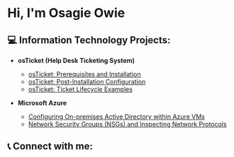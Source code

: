 # Hi, I'm Osagie Owie

## 💻 Information Technology Projects:

- **osTicket (Help Desk Ticketing System)**
  - [osTicket: Prerequisites and Installation](#https://github.com/osagie8/SeniorProject)
  - [osTicket: Post-Installation Configuration](#)
  - [osTicket: Ticket Lifecycle Examples](#)

- **Microsoft Azure**
  - [Configuring On-premises Active Directory within Azure VMs](#)
  - [Network Security Groups (NSGs) and Inspecting Network Protocols](#)

## 📞 Connect with me:



<!--
**osagie8/osagie8** is a ✨ _special_ ✨ repository because its `README.md` (this file) appears on your GitHub profile.

Here are some ideas to get you started:

- 🔭 I’m currently working on ...
- 🌱 I’m currently learning ...
- 👯 I’m looking to collaborate on ...
- 🤔 I’m looking for help with ...
- 💬 Ask me about ...
- 📫 How to reach me: ...
- 😄 Pronouns: ...
- ⚡ Fun fact: ...
-->

